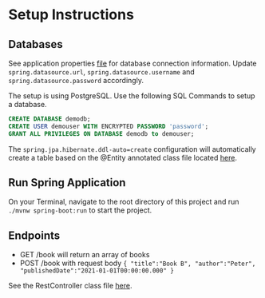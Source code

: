 # Setup Instructions

## Databases

See application properties [file](./src/main/resources/application.properties) for database connection information. Update `spring.datasource.url`, `spring.datasource.username` and `spring.datasource.password` accordingly.

The setup is using PostgreSQL. Use the following SQL Commands to setup a database.
```sql
CREATE DATABASE demodb;
CREATE USER demouser WITH ENCRYPTED PASSWORD 'password';
GRANT ALL PRIVILEGES ON DATABASE demodb to demouser; 
```

The `spring.jpa.hibernate.ddl-auto=create` configuration will automatically create a table based on the @Entity annotated class file located [here](./src/main/java/com/example/demo/entity/Book.java).

## Run Spring Application

On your Terminal, navigate to the root directory of this project and run `./mvnw spring-boot:run` to start the project.

## Endpoints

- GET /book will return an array of books
- POST /book with request body `{
"title":"Book B",
"author":"Peter",
"publishedDate":"2021-01-01T00:00:00.000"
}`

See the RestController class file [here](./src/main/java/com/example/demo/controller/BookController.java).